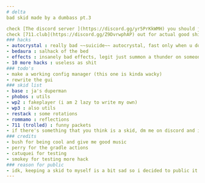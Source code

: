 ```yaml
---
# delta
bad skid made by a dumbass pt.3

check [The discord server ](https://discord.gg/yr5PrKkWMH) you should join 😉
check [711.club](https://discord.gg/Z9DvrwphAP) out for actual good shit
### hacks
- autocrystal : really bad ~~suicide~~ autocrystal, fast only when u don't want it to
- bedaura : salhack of the bed
- effects : insanely bad effects, legit just summon a thunder on someone when they popped or died
- 10 more hacks : useless as shit
### todo's
- make a working config manager (this one is kinda wacky)
- rewrite the gui
### skid list
- base : ja's duperman
- phobos : utils
- wp2 : fakeplayer (i am 2 lazy to write my own)
- wp3 : also utils
- restack : some rotations
- rommamo : reflections
- 711 (trolled) : funny packets
- if there's something that you think is a skid, dm me on discord and i will add your shit to the list :)
### credits
- bush for being cool and give me good music
- perry for the gradle actions
- catuquei for testing
- smokey for testing more hack
### reason for public
- idk, keeping a skid to myself is a bit sad so i decided to public it even tho i know that people will scream at my issues page that this is a hot piece of garbage
---
```

